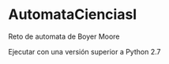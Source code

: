 # AutomataCienciasI
Reto de automata de Boyer Moore

Ejecutar con una versión superior a Python 2.7
